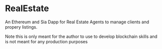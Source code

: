 # RealEstate
<p>An Ethereum and Sia Dapp for Real Estate Agents to manage clients and propery listings. </p>
<p>Note this is only meant for the author to use to develop blockchain skills and is not meant for any production purposes</p>
